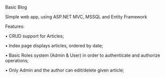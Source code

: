 Basic Blog 

Simple web app, using ASP.NET MVC, MSSQL and Entity Framework 

Features: 

•	CRUD support for Articles; 

•	Index page displays articles, ordered by date; 

•	Basic Roles system (Admin & User) in order to authenticate and authorize operations; 

•	Only Admin and the author can edit/delete given article;
